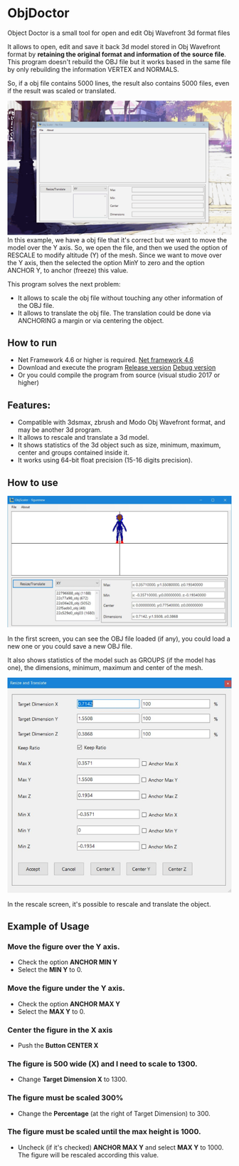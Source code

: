# ObjDoctor
Object Doctor is a small tool for open and edit Obj Wavefront 3d format files

It allows to open, edit and save it back 3d model stored in Obj Wavefront format by **retaining the original format and information of the source file**.   This program doesn't rebuild the OBJ file but it works based in the same file by only rebuilding the information VERTEX and NORMALS.

So, if a obj file contains 5000 lines, the result also contains 5000 files, even if the result was scaled or translated.

![In action](https://raw.githubusercontent.com/EFTEC/ObjDoctor/master/docs/ObjDoctor.gif "Object Doctor In Action")
In this example, we have a obj file that it's correct but we want to move the model over the Y axis.  So, we open the file, and then we used the option of RESCALE to modify altitude (Y) of the mesh. Since we want to move over the Y axis, then the selected the option MinY to zero and the option ANCHOR Y, to anchor (freeze) this value.

This program solves the next problem:
- It allows to scale the obj file without touching any other information of the OBJ file.
- It allows to translate the obj file.   The translation could be done via ANCHORING a margin or via centering the object.

## How to run

- Net Framework 4.6 or higher is required.  [Net framework 4.6](https://www.microsoft.com/en-us/download/details.aspx?id=48130)
- Download and execute the program [Release version](https://github.com/EFTEC/ObjDoctor/tree/master/ObjScaler/bin/Release) [Debug version](https://github.com/EFTEC/ObjDoctor/tree/master/ObjScaler/bin/Debug)
- Or you could compile the program from source (visual studio 2017 or higher)

## Features:   
- Compatible with 3dsmax, zbrush and Modo Obj Wavefront format, and may be another 3d program.  
- It allows to rescale and translate a 3d model.
- It shows statistics of the 3d object such as size, minimum, maximum, center and groups contained inside it.
- It works using 64-bit float precision (15-16 digits precision).

## How to use

![image 1](https://raw.githubusercontent.com/EFTEC/ObjDoctor/master/docs/image1.jpg)

In the first screen, you can see the OBJ file loaded (if any), you could load a new one or you could save a new OBJ file. 

It also shows statistics of the model such as GROUPS (if the model has one), the dimensions, minimum, maximum and center of the mesh.

![image 2](https://raw.githubusercontent.com/EFTEC/ObjDoctor/master/docs/image2.jpg)

In the rescale screen, it's possible to rescale and translate the object.

## Example of Usage

### Move the figure over the Y axis.   

- Check the option **ANCHOR MIN Y**
- Select the **MIN Y** to 0.

### Move the figure under the Y axis.   

- Check the option **ANCHOR MAX Y**
- Select the **MAX Y** to 0.

### Center the figure in the X axis

- Push the **Button CENTER X**

### The figure is 500 wide (X) and I need to scale to 1300.

- Change **Target Dimension X** to 1300.

### The figure must be scaled 300%

- Change the **Percentage** (at the right of Target Dimension) to 300.

### The figure must be scaled until the max height is 1000.

- Uncheck (if it's checked) **ANCHOR MAX Y** and select **MAX Y** to 1000. The figure will be rescaled according this value.






